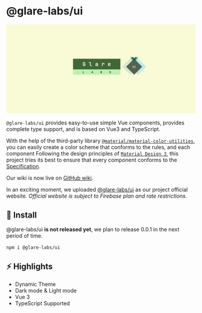 # @glare-labs/ui

![Glare UI Logo](./docs/logo.png)

`@glare-labs/ui` provides easy-to-use simple Vue components, provides complete type support, and is based on Vue3 and TypeScript.

With the help of the third-party library [`@material/material-color-utilities`](https://github.com/material-foundation/material-color-utilities), you can easily create a color scheme that conforms to the rules, and each component Following the design principles of [`Material Design 3`](https://m3.material.io/), this project tries its best to ensure that every component conforms to the [Specification](https://www.w3.org/TR/wai-aria-1.2/#abstract).

Our wiki is now live on [GitHub wiki](https://glare-ui-dev.web.app/).

In an exciting moment, we uploaded [@glare-labs/ui](https://anti-mage.web.app) as our project official website. _Official website is subject to Firebase plan and rate restrictions._

## :eyes: Install

@glare-labs/ui **is not released yet**, we plan to release 0.0.1 in the next period of time.

```
npm i @glare-labs/ui
```

## :zap: Highlights

+ Dynamic Theme
+ Dark mode & Light mode
+ Vue 3
+ TypeScript Supported
